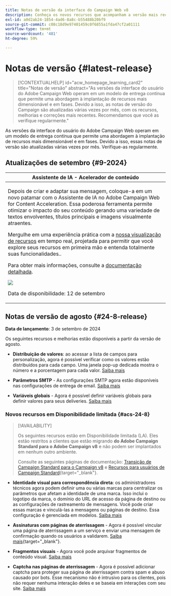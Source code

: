```yaml
---
title: Notas de versão da interface do Campaign Web v8
description: Conheça os novos recursos que acompanham a versão mais recente da interface do Campaign Web
exl-id: a0d2ab24-1854-4ad6-8a8c-b55488b20bf9
source-git-commit: c08c18d9e97401459c0f6855a1fda47cf2a01111
workflow-type: tm+mt
source-wordcount: '481'
ht-degree: 59%

---
```


# Notas de versão {#latest-release}

>[!CONTEXTUALHELP]
>id="acw_homepage_learning_card2"
>title="Notas de versão"
>abstract="As versões da interface do usuário do Adobe Campaign Web operam em um modelo de entrega contínua que permite uma abordagem à implantação de recursos mais dimensionável e em fases. Devido a isso, as notas de versão do Campaign são atualizadas várias vezes por mês, com os recursos, melhorias e correções mais recentes. Recomendamos que você as verifique regularmente."

As versões da interface do usuário do Adobe Campaign Web operam em um modelo de entrega contínua que permite uma abordagem à implantação de recursos mais dimensionável e em fases. Devido a isso, essas notas de versão são atualizadas várias vezes por mês. Verifique-as regularmente.

## Atualizações de setembro {#9-2024}

<table>
<thead>
<tr>
<th><strong>Assistente de IA - Acelerador de conteúdo</strong><br/></th>
</tr>
</thead>
<tbody>
<tr>
<td>
<p>Depois de criar e adaptar sua mensagem, coloque-a em um novo patamar com o Assistente de IA no Adobe Campaign Web for Content Acceleration. Essa poderosa ferramenta permite otimizar o impacto do seu conteúdo gerando uma variedade de textos envolventes, títulos principais e imagens visualmente atraentes.</p>
<p>Mergulhe em uma experiência prática com a <a href="https://experienceleague.adobe.com/en/apps/journey-optimizer/ai-assistant-content-accelerator">nossa visualização de recursos</a> em tempo real, projetada para permitir que você explore seus recursos em primeira mão e entenda totalmente suas funcionalidades.</a>.</p>
<p>Para obter mais informações, consulte a <a href="../email/generative-gs.md">documentação detalhada</a>.</p>
<img src="assets/do-not-localize/ai-content-webui.gif"/>
<p>Data de disponibilidade: 12 de setembro</p>
</td>
</tr>
</tbody>
</table>

## Notas de versão de agosto {#24-8-release}

**Data de lançamento**: 3 de setembro de 2024

Os seguintes recursos e melhorias estão disponíveis a partir da versão de agosto.

* **Distribuição de valores**: ao acessar a lista de campos para personalização, agora é possível verificar como os valores estão distribuídos para cada campo. Uma janela pop-up dedicada mostra o número e a porcentagem para cada valor. [Saiba mais](../query/build-query.md#distribution-values-query)

* **Parâmetros SMTP** - As configurações SMTP agora estão disponíveis nas configurações de entrega de email. [Saiba mais](../advanced-settings/delivery-settings.md#smtp)

* **Variáveis globais** - Agora é possível definir variáveis globais para definir valores para seus deliveries. [Saiba mais](../advanced-settings/delivery-settings.md#variables-delivery)

### Novos recursos em Disponibilidade limitada {#acs-24-8}

>[!AVAILABILITY]
>
>Os seguintes recursos estão em Disponibilidade limitada (LA). Eles estão restritos a clientes que estão migrando **do Adobe Campaign Standard para o Adobe Campaign v8** e não podem ser implantados em nenhum outro ambiente.
>
>Consulte as seguintes páginas de documentação: [Transição de Campaign Standard para o Campaign v8](../rn/acs-migration.md) e [Recursos para usuários de Campaign Standard](https://experienceleague.adobe.com/pt-br/docs/experience-cloud/campaign/campaign-standard-migration-home){target="_blank"}.

* **Identidade visual para correspondência direta**: os administradores técnicos agora podem definir uma ou várias marcas para centralizar os parâmetros que afetam a identidade de uma marca. Isso inclui o logotipo da marca, o domínio do URL de acesso da página de destino ou as configurações de rastreamento de mensagens. Você pode criar essas marcas e vinculá-las a mensagens ou páginas de destino. Essa configuração é gerenciada em modelos. [Saiba mais](https://experienceleague.adobe.com/en/docs/experience-cloud/campaign/branding/branding-assign)

* **Assinaturas com páginas de aterrissagem** - Agora é possível vincular uma página de aterrissagem a um serviço e enviar uma mensagem de confirmação quando os usuários a validarem. [Saiba mais](../landing-pages/lp-content.md#lp-message){target="_blank"}.

* **Fragmentos visuais** - Agora você pode arquivar fragmentos de conteúdo visual. [Saiba mais](../content/create-fragment.md#archive)

* **Captcha nas páginas de aterrissagem** - Agora é possível adicionar captcha para proteger sua página de aterrissagem contra spam e abuso causado por bots. Esse mecanismo não é intrusivo para os clientes, pois não requer nenhuma interação deles e se baseia em interações com seu site. [Saiba mais](../landing-pages/create-lp.md#captcha)

<!--
* **Rest APIs** - As a Campaign Standard migrated user, you can now use Rest APIs to work with transactional messages. [Read more](https://experienceleague.adobe.com/docs/experience-cloud/campaign/apis/get-started-apis.html){target="_blank"}.-->
